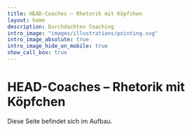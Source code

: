 ```yaml
---
title: HEAD-Coaches – Rhetorik mit Köpfchen
layout: home
description: Durchdachtes Coaching
intro_image: "images/illustrations/pointing.svg"
intro_image_absolute: true
intro_image_hide_on_mobile: true
show_call_box: true
---
```


# HEAD-Coaches – Rhetorik mit Köpfchen

Diese Seite befindet sich im Aufbau.